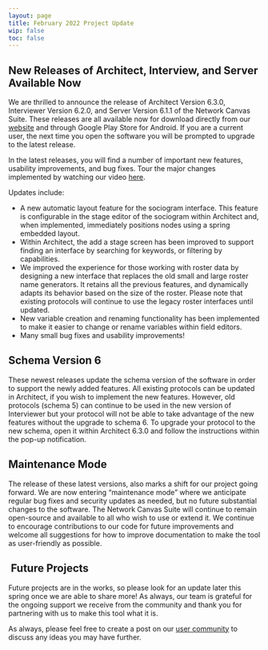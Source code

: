 ```yaml
---
layout: page
title: February 2022 Project Update
wip: false
toc: false
---
```

## New Releases of Architect, Interview, and Server Available Now

We are thrilled to announce the release of Architect Version 6.3.0, Interviewer Version 6.2.0, and Server Version 6.1.1 of the Network Canvas Suite. These releases are all available now for download directly from our [website](https://networkcanvas.com/download.html) and through Google Play Store for Android. If you are a current user, the next time you open the software you will be prompted to upgrade to the latest release. 

In the latest releases, you will find a number of important new features, usability improvements, and bug fixes. Tour the major changes implemented by watching our video [here](https://youtu.be/Qc54gGjMT80). 

Updates include:

* A new automatic layout feature for the sociogram interface. This feature is configurable in the stage editor of the sociogram within Architect and, when implemented, immediately positions nodes using a spring embedded layout.
* Within Architect, the add a stage screen has been improved to support finding an interface by searching for keywords, or filtering by capabilities.
* We improved the experience for those working with roster data by designing a new interface that replaces the old small and large roster name generators. It retains all the previous features, and dynamically adapts its behavior based on the size of the roster. Please note that existing protocols will continue to use the legacy roster interfaces until updated.
* New variable creation and renaming functionality has been implemented to make it easier to change or rename variables within field editors. 
* Many small bug fixes and usability improvements!

## Schema Version 6 

These newest releases update the schema version of the software in order to support the newly added features. All existing protocols can be updated in Architect, if you wish to implement the new features. However, old protocols (schema 5) can continue to be used in the new version of Interviewer but your protocol will not be able to take advantage of the new features without the upgrade to schema 6. To upgrade your protocol to the new schema, open it within Architect 6.3.0 and follow the instructions within the pop-up notification.

## Maintenance Mode

The release of these latest versions, also marks a shift for our project going forward. We are now entering “maintenance mode” where we anticipate regular bug fixes and security updates as needed, but no future substantial changes to the software. The Network Canvas Suite will continue to remain open-source and available to all who wish to use or extend it. We continue to encourage contributions to our code for future improvements and welcome all suggestions for how to improve documentation to make the tool as user-friendly as possible. 

##  Future Projects

Future projects are in the works, so please look for an update later this spring once we are able to share more! As always, our team is grateful for the ongoing support we receive from the community and thank you for partnering with us to make this tool what it is. 

As always, please feel free to create a post on our [user community](https://community.networkcanvas.com) to discuss any ideas you may have further.
